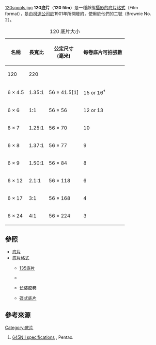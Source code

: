 [120spools.jpg](https://zh.wikipedia.org/wiki/File:120spools.jpg "fig:120spools.jpg") **120底片**（**120 film**）是一種靜態[攝影的](https://zh.wikipedia.org/wiki/攝影 "wikilink")[底片格式](../Page/底片格式.md "wikilink")（Film format），是由[柯達公司於](https://zh.wikipedia.org/wiki/伊士曼柯達公司 "wikilink")1901年所開發的，使用於他們的二號（Brownie No. 2）。

<table>
<caption>120 底片大小</caption>
<thead>
<tr class="header">
<th><p>名稱</p></th>
<th><p>長寬比</p></th>
<th><p>公定尺寸<br />
(毫米)</p></th>
<th><p>每卷底片可拍張數</p></th>
</tr>
</thead>
<tbody>
<tr class="odd">
<td><p>120</p></td>
<td><p>220</p></td>
<td></td>
<td></td>
</tr>
<tr class="even">
<td><p>6 × 4.5</p></td>
<td><p>1.35:1</p></td>
<td><p>56 × 41.5[1]</p></td>
<td><p>15 or 16<sup>†</sup></p></td>
</tr>
<tr class="odd">
<td><p>6 × 6</p></td>
<td><p>1:1</p></td>
<td><p>56 × 56</p></td>
<td><p>12 or 13</p></td>
</tr>
<tr class="even">
<td><p>6 × 7</p></td>
<td><p>1.25:1</p></td>
<td><p>56 × 70</p></td>
<td><p>10</p></td>
</tr>
<tr class="odd">
<td><p>6 × 8</p></td>
<td><p>1.37:1</p></td>
<td><p>56 × 77</p></td>
<td><p>9</p></td>
</tr>
<tr class="even">
<td><p>6 × 9</p></td>
<td><p>1.50:1</p></td>
<td><p>56 × 84</p></td>
<td><p>8</p></td>
</tr>
<tr class="odd">
<td><p>6 × 12</p></td>
<td><p>2.1:1</p></td>
<td><p>56 × 118</p></td>
<td><p>6</p></td>
</tr>
<tr class="even">
<td><p>6 × 17</p></td>
<td><p>3:1</p></td>
<td><p>56 × 168</p></td>
<td><p>4</p></td>
</tr>
<tr class="odd">
<td><p>6 × 24</p></td>
<td><p>4:1</p></td>
<td><p>56 × 224</p></td>
<td><p>3</p></td>
</tr>
</tbody>
</table>

## 參照

  - [底片](../Page/底片.md "wikilink")
  - [底片格式](../Page/底片格式.md "wikilink")
      - [135底片](../Page/135底片.md "wikilink")

      -
      - [长装胶卷](https://zh.wikipedia.org/wiki/长装胶卷 "wikilink")

      - [碟式底片](../Page/碟式底片.md "wikilink")

## 參考來源

<references/>

[Category:底片](https://zh.wikipedia.org/wiki/Category:底片 "wikilink")

1.  [645NII specifications](http://www.pentax.jp/english/imaging/filmcamera/medium/645n2/spec.html) , Pentax.